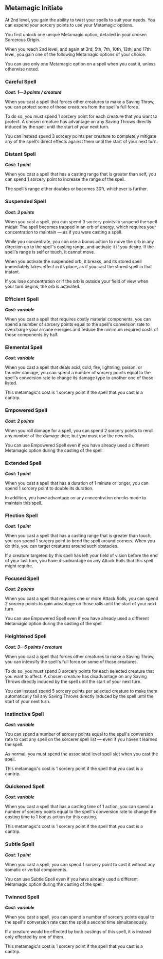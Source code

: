 ## Metamagic Initiate
At 2nd level, you gain the ability to twist your spells to suit your needs.
You can expend your sorcery points to use your Metamagic options.

You first unlock one unique Metamagic option, detailed in your chosen Sorcerous Origin.

When you reach 2nd level, and again at 3rd, 5th, 7th, 10th, 13th, and 17th level, you gain one of the following Metamagic options of your choice.

You can use only one Metamagic option on a spell when you cast it, unless otherwise noted.

### Careful Spell
***Cost: 1—3 points / creature***

When you cast a spell that forces other creatures to make a Saving Throw, you can protect some of those creatures from the spell's full force.

To do so, you must spend 1 sorcery point for each creature that you want to protect.
A chosen creature has advantage on any Saving Throws directly induced by the spell until the start of your next turn.

You can instead spend 3 sorcery points per creature to completely mitigate any of the spell's direct effects against them until the start of your next turn.

### Distant Spell
***Cost: 1 point***

When you cast a spell that has a casting range that is greater than self, you can spend 1 sorcery point to increase the range of the spell.

The spell's range either doubles or becomes 30ft, whichever is further.

### Suspended Spell
***Cost: 3 points***

When you cast a spell, you can spend 3 sorcery points to suspend the spell midair.
The spell becomes trapped in an orb of energy, which requires your concentration to maintain — as if you were casting a spell.

While you concentrate, you can use a bonus action to move the orb in any direction up to the spell's casting range, and activate it if you desire.
If the spell's range is self or touch, it cannot move.

When you activate the suspended orb, it breaks, and its stored spell immediately takes effect in its place, as if you cast the stored spell in that instant.

If you lose concentration or if the orb is outside your field of view when your turn begins, the orb is activated.

### Efficient Spell
***Cost: variable***

When you cast a spell that requires costly material components, you can spend a number of sorcery points equal to the spell's conversion rate to overcharge your arcane energies and reduce the minimum required costs of those components by half.

### Elemental Spell
***Cost: variable***

When you cast a spell that deals acid, cold, fire, lightning, poison, or thunder damage, you can spend a number of sorcery points equal to the spell's conversion rate to change its damage type to another one of those listed.

This metamagic's cost is 1 sorcery point if the spell that you cast is a cantrip.

### Empowered Spell
***Cost: 2 points***

When you roll damage for a spell, you can spend 2 sorcery points to reroll any number of the damage dice; but you must use the new rolls.

You can use Empowered Spell even if you have already used a different Metamagic option during the casting of the spell.

### Extended Spell
***Cost: 1 point***

When you cast a spell that has a duration of 1 minute or longer, you can spend 1 sorcery point to double its duration.

In addition, you have advantage on any concentration checks made to maintain this spell.

### Flection Spell
***Cost: 1 point***

When you cast a spell that has a casting range that is greater than touch, you can spend 1 sorcery point to bend the spell around corners.
When you do this, you can target creatures around such obstacles.

If a creature targeted by this spell has left your field of vision before the end of your last turn, you have disadvantage on any Attack Rolls that this spell might require.

### Focused Spell
***Cost: 2 points***

When you cast a spell that requires one or more Attack Rolls, you can spend 2 sorcery points to gain advantage on those rolls until the start of your next turn.

You can use Empowered Spell even if you have already used a different Metamagic option during the casting of the spell.

### Heightened Spell
***Cost: 3—5 points / creature***

When you cast a spell that forces other creatures to make a Saving Throw, you can intensify the spell's full force on some of those creatures.

To do so, you must spend 3 sorcery points for each selected creature that you want to affect.
A chosen creature has disadvantage on any Saving Throws directly induced by the spell until the start of your next turn.

You can instead spend 5 sorcery points per selected creature to make them automatically fail any Saving Throws directly induced by the spell until the start of your next turn.

### Instinctive Spell
***Cost: variable***

You can spend a number of sorcery points equal to the spell's conversion rate to cast any spell on the sorcerer spell list — even if you haven't learned the spell.

As normal, you must spend the associated level spell slot when you cast the spell.

This metamagic's cost is 1 sorcery point if the spell that you cast is a cantrip.

### Quickened Spell
***Cost: variable***

When you cast a spell that has a casting time of 1 action, you can spend a number of sorcery points equal to the spell's conversion rate to change the casting time to 1 bonus action for this casting.

This metamagic's cost is 1 sorcery point if the spell that you cast is a cantrip.

### Subtle Spell
***Cost: 1 point***

When you cast a spell, you can spend 1 sorcery point to cast it without any somatic or verbal components.

You can use Subtle Spell even if you have already used a different Metamagic option during the casting of the spell.

### Twinned Spell
***Cost: variable***

When you cast a spell, you can spend a number of sorcery points equal to the spell's conversion rate cast the spell a second time simultaneously.

If a creature would be effected by both castings of this spell, it is instead only effected by one of them.

This metamagic's cost is 1 sorcery point if the spell that you cast is a cantrip.

<!--

-<< CHANGES >>-
- so many changes!

-<< TODO >>-
- count all the changes

-<< COMMENTARY >>-
- wow that's a lot of changes

-->
